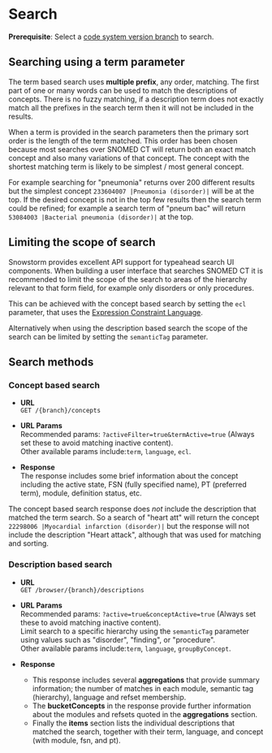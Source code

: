 # Search

**Prerequisite**: Select a [code system version branch](code-systems-and-branches.md) to search.

## Searching using a term parameter
The term based search uses **multiple prefix**, any order, matching. The first part of one or many words can be used to match the descriptions of concepts. There is no fuzzy 
matching, if a description term does not exactly match all the prefixes in the search term then it will not be included in the results.

When a term is provided in the search parameters then the primary sort order is the length of the term matched. This order has been chosen because most searches over SNOMED CT 
will return both an exact match concept and also many variations of that concept. The concept with the shortest matching term is likely to be simplest / most general concept. 

For example searching for "pneumonia" returns over 200 different results but the simplest concept `233604007 |Pneumonia (disorder)|` will be at the top. If the desired concept 
is not in the top few results then the search term could be refined; for example a search term of "pneum bac" will return `53084003 |Bacterial pneumonia (disorder)|` at the top.

## Limiting the scope of search
Snowstorm provides excellent API support for typeahead search UI components. When building a user interface that searches SNOMED CT it is recommended to limit the scope of the 
search to areas of the hierarchy relevant to that form field, for example only disorders or only procedures. 

This can be achieved with the concept based search by setting the `ecl` parameter, that uses the [Expression Constraint Language](http://snomed.org/ecl).

Alternatively when using the description based search the scope of the search can be limited by setting the `semanticTag` parameter.

## Search methods
### Concept based search
- **URL**  
  `GET /{branch}/concepts`


- **URL Params**   
  Recommended params: `?activeFilter=true&termActive=true` (Always set these to avoid matching inactive content).  
  Other available params include:`term`, `language`, `ecl`.


- **Response**  
The response includes some brief information about the concept including the active state, FSN (fully specified name), PT (preferred term), module, definition status, etc.  

The concept based search response does _not_ include the description that matched the term search. So a search of "heart att" will return the concept `22298006 |Myocardial infarction (disorder)|` but the response will not include the description "Heart attack", although that was used for matching and sorting.

### Description based search
- **URL**  
  `GET /browser/{branch}/descriptions`


- **URL Params**   
  Recommended params: `?active=true&conceptActive=true` (Always set these to avoid matching inactive content).  
  Limit search to a specific hierarchy using the `semanticTag` parameter using values such as "disorder", "finding", or "procedure".  
  Other available params include:`term`, `language`, `groupByConcept`.


- **Response**
    - This response includes several **aggregations** that provide summary information; 
    the number of matches in each module, semantic tag (hierarchy), language and 
      refset membership.
    - The **bucketConcepts** in the response provide further information about the modules and refsets quoted in the **aggregations** section.
    - Finally the **items** section lists the individual descriptions that matched the search, together with their term, language, and concept (with module, fsn, and pt).

